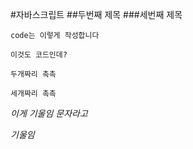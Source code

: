 #자바스크립트
##두번째 제목
###세번째 제목


```
code는 이렇게 작성합니다
```

`
이것도 코드인데?
`

``
두개짜리 촉촉
``

```
세개짜리 촉촉
```
    
*이게 기울임 문자라고*

_기울임_

